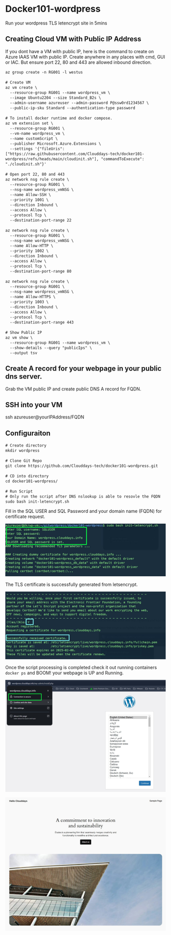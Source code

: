 # Docker101-wordpress
Run your wordpress TLS letencrypt site in 5mins 

## Creating Cloud VM with Public IP Address 
If you dont have a VM with public IP, here is the command to create on Azure IAAS VM with public IP. Create anywhere in any places with cmd, GUI or IAC. 
But ensure port 22, 80 and 443 are allowed inbound direction.
```
az group create -n RG001 -l westus

# Create VM
az vm create \
  --resource-group RG001 --name wordpress_vm \
  --image Ubuntu2204 --size Standard_B2s \
  --admin-username azureuser --admin-password P@ssw0rd1234567 \
  --public-ip-sku Standard --authentication-type password  

# To install docker runtime and docker compose.
az vm extension set \
  --resource-group RG001 \
  --vm-name wordpress_vm \
  --name customScript \
  --publisher Microsoft.Azure.Extensions \
  --settings '{"fileUris": ["https://raw.githubusercontent.com/Clouddays-tech/docker101-wordpress/refs/heads/main/cloudinit.sh"], "commandToExecute": "./cloudinit.sh"}'

# Open port 22, 80 and 443 
az network nsg rule create \
  --resource-group RG001 \
  --nsg-name wordpress_vmNSG \
  --name Allow-SSH \
  --priority 1001 \
  --direction Inbound \
  --access Allow \
  --protocol Tcp \
  --destination-port-range 22

az network nsg rule create \
  --resource-group RG001 \
  --nsg-name wordpress_vmNSG \
  --name Allow-HTTP \
  --priority 1002 \
  --direction Inbound \
  --access Allow \
  --protocol Tcp \
  --destination-port-range 80

az network nsg rule create \
  --resource-group RG001 \
  --nsg-name wordpress_vmNSG \
  --name Allow-HTTPS \
  --priority 1003 \
  --direction Inbound \
  --access Allow \
  --protocol Tcp \
  --destination-port-range 443

# Show Public IP
az vm show \
  --resource-group RG001 --name wordpress_vm \
  --show-details --query "publicIps" \
  --output tsv
```

## Create A record for your webpage in your public dns server. 

Grab the VM public IP and create public DNS A record for FQDN.

## SSH into your VM
ssh azureuser@yourIPAddress/FQDN

## Configuraiton 

```
# Create directory
mkdir wordpress

# Clone Git Repo
git clone https://github.com/Clouddays-tech/docker101-wordpress.git

# CD into directory
cd docker101-wordpress/

# Run Script
# Only run the script after DNS nslookup is able to resovle the FQDN
sudo bash init-letencrypt.sh
```
Fill in the SQL USER and SQL Password and your domain name (FQDN) for certificate request.

![terminal](images/info.jpg)

The TLS certificate is successfully generated from letsencrypt.

![certificate](images/certificate.jpg)


Once the script processing is completed check it out running containers `docker ps` and BOOM! your webpage is UP and Running. 

![Screenshot](images/webportal.jpg)

![Screenshot2](images/webportal2.jpg)


